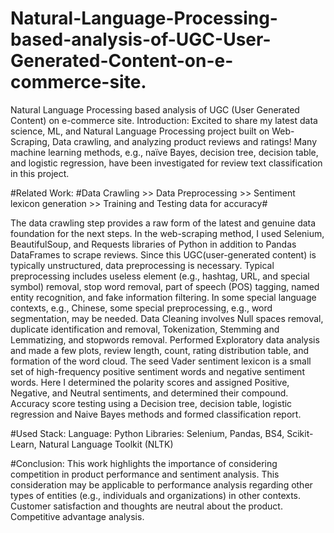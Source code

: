 # Natural-Language-Processing-based-analysis-of-UGC-User-Generated-Content-on-e-commerce-site.
Natural Language Processing based analysis of UGC (User Generated Content) on e-commerce site.
Introduction: 
Excited to share my latest data science, ML, and Natural Language Processing project built on  Web-Scraping, Data crawling, and analyzing product reviews and ratings! Many machine learning methods, e.g., naïve Bayes, decision tree, decision table, and logistic regression, have been investigated for review text classification in this project. 

#Related Work:
#Data Crawling >> Data Preprocessing >> Sentiment lexicon generation >> Training and Testing data for accuracy#

The data crawling step provides a raw form of the latest and genuine data foundation for the next steps. In the web-scraping method, I used Selenium, BeautifulSoup, and Requests libraries of Python in addition to Pandas DataFrames to scrape reviews.
Since this UGC(user-generated content) is typically unstructured, data preprocessing is necessary. Typical preprocessing includes useless element (e.g., hashtag, URL, and special symbol) removal, stop word removal, part of speech (POS) tagging, named entity recognition, and fake information filtering. In some special language contexts, e.g., Chinese, some special preprocessing, e.g., word segmentation, may be needed.
Data Cleaning involves Null spaces removal, duplicate identification and removal, Tokenization, Stemming and Lemmatizing, and stopwords removal.
Performed Exploratory data analysis and made a few plots, review length, count, rating distribution table, and formation of the word cloud.
The seed Vader sentiment lexicon is a small set of high-frequency positive sentiment words and negative sentiment words. Here I determined the polarity scores and assigned Positive, Negative, and Neutral sentiments, and determined their compound.
Accuracy score testing using a Decision tree, decision table, logistic regression and Naive Bayes methods and formed classification report.

#Used Stack: 
Language: Python 
Libraries: Selenium, Pandas, BS4, Scikit-Learn, Natural Language Toolkit (NLTK)

#Conclusion:
This work highlights the importance of considering competition in product performance and sentiment analysis. This consideration may be applicable to performance analysis regarding other types of entities (e.g., individuals and organizations) in other contexts.
Customer satisfaction and thoughts are neutral about the product.
Competitive advantage analysis.
